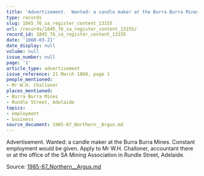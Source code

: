 ```yaml
---
title: 'Advertisement.  Wanted: a candle maker at the Burra Burra Mines.'
type: records
slug: 1845_76_sa_register_content_13155
url: /records/1845_76_sa_register_content_13155/
record_id: 1845_76_sa_register_content_13155
date: '1860-03-21'
date_display: null
volume: null
issue_number: null
page: '1'
article_type: advertisement
issue_reference: 21 March 1860, page 1
people_mentioned:
- Mr W.H. Challoner
places_mentioned:
- Burra Burra Mines
- Rundle Street, Adelaide
topics:
- employment
- business
source_document: 1985-87_Northern__Argus.md
---
```


Advertisement.  Wanted: a candle maker at the Burra Burra Mines.  Constant employment would be given.  Apply to Mr W.H. Challoner, accountant there or at the office of the SA Mining Association in Rundle Street, Adelaide.

Source: [1985-87_Northern__Argus.md](/downloads/markdown/1985-87_Northern__Argus.md)
